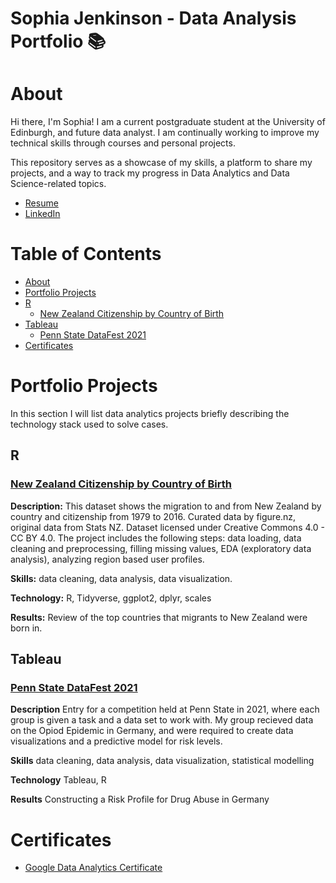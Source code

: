 # Sophia Jenkinson - Data Analysis Portfolio 📚

# About

Hi there, I'm Sophia! I am a current postgraduate student at the University of Edinburgh, and future data analyst. I am continually working to improve my technical skills through courses and personal projects.

This repository serves as a showcase of my skills, a platform to share my projects, and a way to track my progress in Data Analytics and Data Science-related topics.

- [Resume](https://github.com/sophiaclare/data_analysis_portfolio/blob/main/_Resume%20-%20Sophia%20Jenkinson%20(1).pdf)
- [LinkedIn](https://www.linkedin.com/in/sophia-clare-jenkinson/)

# Table of Contents
- [About](https://github.com/sophiaclare/data_analysis_portfolio#about)
- [Portfolio Projects](https://github.com/sophiaclare/data_analysis_portfolio#portfolio-projects)
- [R](https://github.com/sophiaclare/data_analysis_portfolio#r)
  * [New Zealand Citizenship by Country of Birth](https://github.com/sophiaclare/data_analysis_portfolio#new-zealand-citizenship-by-country-of-birth)
- [Tableau](https://github.com/sophiaclare/data_analysis_portfolio/blob/main/README.md#tableau)
  * [Penn State DataFest 2021](https://github.com/sophiaclare/data_analysis_portfolio/blob/main/README.md#penn-state-datafest-2021)
- [Certificates](https://github.com/sophiaclare/data_analysis_portfolio#certificates) 


# Portfolio Projects
In this section I will list data analytics projects briefly describing the technology stack used to solve cases.

## R 

### [New Zealand Citizenship by Country of Birth](https://sophiaclare.github.io/R-Projects/)

**Description:** This dataset shows the migration to and from New Zealand by country and citizenship from 1979 to 2016. Curated data by figure.nz, original data from Stats NZ. Dataset licensed under Creative Commons 4.0 - CC BY 4.0. The project includes the following steps: data loading, data cleaning and preprocessing, filling missing values, EDA (exploratory data analysis), analyzing region based user profiles.

**Skills:** data cleaning, data analysis, data visualization.

**Technology:** R, Tidyverse, ggplot2, dplyr, scales

**Results:** Review of the top countries that migrants to New Zealand were born in. 

## Tableau 

### [Penn State DataFest 2021](https://drive.google.com/file/d/17d4qNMA1fWdwak2E3hV8WgiuTk2t6Yia/view?usp=sharing)

**Description** Entry for a competition held at Penn State in 2021, where each group is given a task and a data set to work with. My group recieved data on the Opiod Epidemic in Germany, and were required to create data visualizations and a predictive model for risk levels.

**Skills** data cleaning, data analysis, data visualization, statistical modelling

**Technology** Tableau, R

**Results** Constructing a Risk Profile for Drug Abuse in Germany


# Certificates 

- [Google Data Analytics Certificate](https://www.credly.com/badges/618e2270-137a-441c-8a6e-4fa487ec1171/linked_in_profile)
